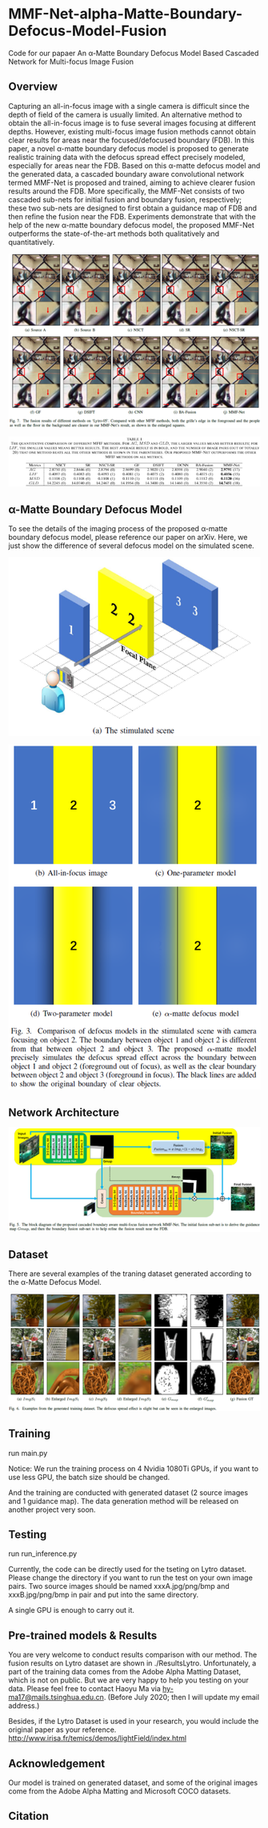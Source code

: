 # MMF-Net-alpha-Matte-Boundary-Defocus-Model-Fusion
Code for our papaer An α-Matte Boundary Defocus Model Based Cascaded Network for Multi-focus Image Fusion

Overview
----
Capturing an all-in-focus image with a single camera is difficult since the depth of field of the camera is usually limited. An alternative method to obtain the all-in-focus image is to fuse several images focusing at different depths. However, existing multi-focus image fusion methods cannot obtain clear results for areas near the focused/defocused boundary (FDB). In this paper, a novel α-matte boundary defocus model is proposed to generate realistic training data with the defocus spread effect precisely modeled, especially for areas near the FDB. Based on this α-matte defocus model and the generated data, a cascaded boundary aware convolutional network termed MMF-Net is proposed and trained, aiming to achieve clearer fusion results around the FDB. More specifically, the MMF-Net consists of two cascaded sub-nets for initial fusion and boundary fusion, respectively; these two sub-nets are designed to first obtain a guidance map of FDB and then refine the fusion near the FDB. Experiments demonstrate that with the help of the new α-matte boundary defocus model, the proposed MMF-Net outperforms the state-of-the-art methods both qualitatively and quantitatively.

![image1](./Illustration/1.png)

![image0](./Illustration/0.png)

α-Matte Boundary Defocus Model
----
To see the details of the imaging process of the proposed α-matte boundary defocus model, please reference our paper on arXiv. Here, we just show the difference of several defocus model on the simulated scene.

![image5](./Illustration/5.png)

![image6](./Illustration/6.png)

Network Architecture
----

![image3](./Illustration/4.png)

Dataset
----
There are several examples of the traning dataset generated according to the α-Matte Defocus Model.

![image4](./Illustration/3.png)

Training
----
run main.py

Notice: We run the training process on 4 Nvidia 1080Ti GPUs, if you want to use less GPU, the batch size should be changed.

And the training are conducted with generated dataset (2 source images and 1 guidance map). The data generation method will be released on another project very soon.

Testing
----
run run_inference.py

Currently, the code can be directly used for the tseting on Lytro dataset. Please change the directory if you want to run the test on your own image pairs. Two source images should be named xxxA.jpg/png/bmp and xxxB.jpg/png/bmp in pair and put into the same directory.

A single GPU is enough to carry out it.

Pre-trained models & Results
----

You are very welcome to conduct results comparison with our method. The fusion results on Lytro dataset are shown in ./ResultsLytro.
Unfortunately, a part of the training data comes from the Adobe Alpha Matting Dataset, which is not on public. But we are very happy to help you testing on your data. Please feel free to contact Haoyu Ma via hy-ma17@mails.tsinghua.edu.cn. (Before July 2020; then I will update my email address.)

Besides, if the Lytro Dataset is used in your research, you would include the original paper as your reference. http://www.irisa.fr/temics/demos/lightField/index.html

Acknowledgement
----
Our model is trained on generated dataset, and some of the original images come from the Adobe Alpha Matting and Microsoft COCO datasets.

Citation
----
